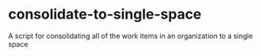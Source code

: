 # consolidate-to-single-space
A script for consolidating all of the work items in an organization to a single space
